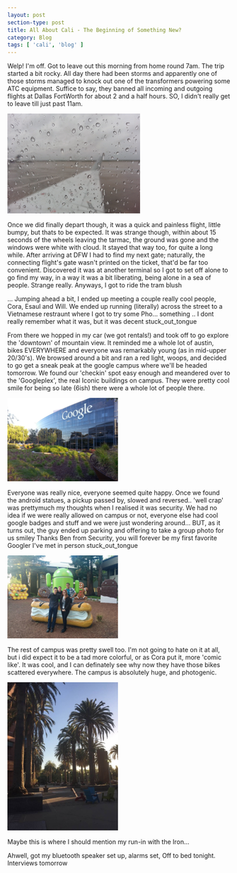 ```yaml
---
layout: post
section-type: post
title: All About Cali - The Beginning of Something New?
category: Blog
tags: [ 'cali', 'blog' ]
---
```


Welp! I'm off. Got to leave out this morning from home round 7am. The trip started a bit rocky. All day there had been storms and apparently one of those storms managed to knock out one of the transformers powering some ATC equipment. Suffice to say, they banned all incoming and outgoing flights at Dallas FortWorth for about 2 and a half hours. SO, I didn't really get to leave till just past 11am.

<img src='/img/rainonwing.jpg' alt='RainOnWing' style='width: 300px;'/>

 Once we did finally depart though, it was a quick and painless flight, little bumpy, but thats to be expected. It was strange though, within about 15 seconds of the wheels leaving the tarmac, the ground was gone and the windows were white with cloud. It stayed that way too, for quite a long while.
After arriving at DFW I had to find my next gate; naturally, the connecting flight's gate wasn't printed on the ticket, that'd be far too convenient. Discovered it was at another terminal so I got to set off alone to go find my way, in a way it was a bit liberating, being alone in a sea of people. Strange really. Anyways, I got to ride the tram blush

... Jumping ahead a bit, I ended up meeting a couple really cool people, Cora, Esaul and Will. We ended up running (literally) across the street to a Vietnamese restraunt where I got to try some Pho... something .. I dont really remember what it was, but it was decent stuck_out_tongue

From there we hopped in my car (we got rentals!) and took off to go explore the 'downtown' of mountain view. It reminded me a whole lot of austin, bikes EVERYWHERE and everyone was remarkably young (as in mid-upper 20/30's). We browsed around a bit and ran a red light, woops, and decided to go get a sneak peak at the google campus where we'll be headed tomorrow. We found our 'checkin' spot easy enough and meandered over to the 'Googleplex', the real Iconic buildings on campus. They were pretty cool smile for being so late (6ish) there were a whole lot of people there.

<img src='/img/googlebuilding.jpg' alt='googlebuilding' style='width: 250px;'/>


Everyone was really nice, everyone seemed quite happy. Once we found the android statues, a pickup passed by, slowed and reversed.. 'well crap' was prettymuch my thoughts when I realised it was security. We had no idea if we were really allowed on campus or not, everyone else had cool google badges and stuff and we were just wondering around... BUT, as it turns out, the guy ended up parking and offering to take a group photo for us smiley Thanks Ben from Security, you will forever be my first favorite Googler I've met in person stuck_out_tongue 

<img src='/img/posingatstatues.jpg' alt='Statues' style='width: 250px;'/>

The rest of campus was pretty swell too. I'm not going to hate on it at all, but i did expect it to be a tad more colorful, or as Cora put it, more 'comic like'. It was cool, and I can definately see why now they have those bikes scattered everywhere. The campus is absolutely huge, and photogenic.

<img src='/img/1950palms.jpg' alt='1950palms' style='width: 250px;'/>

Maybe this is where I should mention my run-in with the Iron...

Ahwell, got my bluetooth speaker set up, alarms set, Off to bed tonight. Interviews tomorrow
